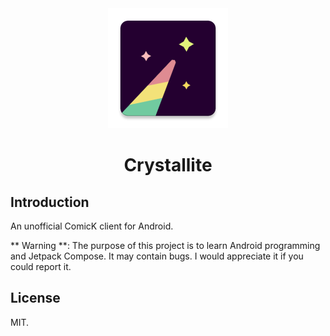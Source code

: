 <div align="center">
  <img src="https://raw.githubusercontent.com/qixiaoo/crystallite/master/app/src/main/res/mipmap-xxxhdpi/ic_launcher.webp" />
  <h1>Crystallite</h1>
</div>

## Introduction

An unofficial ComicK client for Android.

** Warning **: The purpose of this project is to learn Android programming and Jetpack Compose. It may contain bugs. I would appreciate it if you could report it.

## License

MIT.
